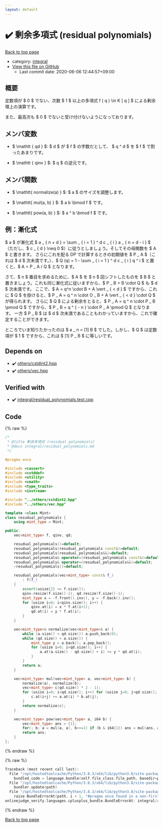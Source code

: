 ```yaml
---
layout: default
---
```


<!-- mathjax config similar to math.stackexchange -->
<script type="text/javascript" async
  src="https://cdnjs.cloudflare.com/ajax/libs/mathjax/2.7.5/MathJax.js?config=TeX-MML-AM_CHTML">
</script>
<script type="text/x-mathjax-config">
  MathJax.Hub.Config({
    TeX: { equationNumbers: { autoNumber: "AMS" }},
    tex2jax: {
      inlineMath: [ ['$','$'] ],
      processEscapes: true
    },
    "HTML-CSS": { matchFontHeight: false },
    displayAlign: "left",
    displayIndent: "2em"
  });
</script>

<script type="text/javascript" src="https://cdnjs.cloudflare.com/ajax/libs/jquery/3.4.1/jquery.min.js"></script>
<script src="https://cdn.jsdelivr.net/npm/jquery-balloon-js@1.1.2/jquery.balloon.min.js" integrity="sha256-ZEYs9VrgAeNuPvs15E39OsyOJaIkXEEt10fzxJ20+2I=" crossorigin="anonymous"></script>
<script type="text/javascript" src="../../assets/js/copy-button.js"></script>
<link rel="stylesheet" href="../../assets/css/copy-button.css" />


# :heavy_check_mark: 剰余多項式 (residual polynomials)

<a href="../../index.html">Back to top page</a>

* category: <a href="../../index.html#25aa2761448ea05599418ee93dd1d5c5">integral</a>
* <a href="{{ site.github.repository_url }}/blob/master/integral/residual_polynomials.hpp">View this file on GitHub</a>
    - Last commit date: 2020-06-06 12:44:57+09:00




## 概要

定数項が $ 0 $ でない、次数 $ 1 $ 以上の多項式 f ( q ) \in K [ q ] $ による剰余環上の演算です。

また、最高次も $ 0 $ でないと受け付けないようになっております。


## メンバ変数

- $ \mathtt { qd } $: $ d $ が $ f $ の字数だとして、 $ q ^ d $ を $ f $ で割ったあまりです。

- $ \mathtt { qinv } $: $ q $ の逆元です。


## メンバ関数

- $ \mathtt{ normalize(a) } $: $ a $ のサイズを調整します。

- $ \mathtt{ mul(a, b) } $: $ a b \bmod f $ です。

- $ \mathtt{ pow(a, b) } $: $ a ^  b \bmod f $ です。


## 例：漸化式

$ a $ が漸化式 $ a _ { n + d } = \sum _ { i = 1 } ^ d c _ { i } a _ { n + d - i } $ （ただし、$ c _ { d } \neq 0 $）に従うとしましょう。そしてその母関数を $ A $ と書きます。
さらにこれを配る DP で計算するときの初期値を $ P _ A $（これは $ d $ 次未満です。）、$ Q (q) = 1 - \sum _ { i = 1 } ^ d c _ { i } q ^ i $ と置くと、$ A = P _ A / Q $ となります。

さて、$ n $ 番目を求めるために、$ A $ を $ n $ 回シフトしたものを $ B $ と置きましょう。これも同じ漸化式に従いますから、$ P _ B = B \cdot Q $ も $ d $ 次未満です。
ここで、$ A = q^n \cdot B + A \vert _ { < d } $ ですから、これに $ Q $ を掛けると、$ P _ A = q ^ n \cdot O _ B + A \vert _ { < d } \cdot Q $ が得られます。
さらに $ Q $ による剰余をとると、$ P _ A = q ^ n \cdot P _ B \pmod Q $ ですから、$ P _ B = q ^ { - n } \cdot P _ A \pmod Q $ となります。
一方 $ P _ B $ は $ d $ 次未満であることもわかっていますから、これで確定することができます。

ところでいま知りたかったのは $ a _ n = [1] B $ でした。しかし、$ Q $ は定数項が $ 1 $ ですから、これは $ [1] P _ B $ に等しいです。




## Depends on

* :heavy_check_mark: <a href="../others/cstdint2.hpp.html">others/cstdint2.hpp</a>
* :heavy_check_mark: <a href="../others/vec.hpp.html">others/vec.hpp</a>


## Verified with

* :heavy_check_mark: <a href="../../verify/integral/residual_polynomials.test.cpp.html">integral/residual_polynomials.test.cpp</a>


## Code

<a id="unbundled"></a>
{% raw %}
```cpp
/*
 * @title 剰余多項式 (residual polynomials)
 * @docs integral/residual_polynomials.md
 */

#pragma once

#include <cassert>
#include <cstddef>
#include <utility>
#include <cmath>
#include <type_traits>
#include <iostream>

#include "../others/cstdint2.hpp"
#include "../others/vec.hpp"

template <class Mint>
class resudual_polynomials {
    using mint_type = Mint;

public:
    vec<mint_type> f, qinv, qd;

    resudual_polynomials()=default;
    resudual_polynomials(resudual_polynomials const&)=default;
    resudual_polynomials(resudual_polynomials&&)=default;
    resudual_polynomials& operator=(resudual_polynomials const&)=default;
    resudual_polynomials& operator=(resudual_polynomials&&)=default;
    ~resudual_polynomials()=default;

    resudual_polynomials(vec<mint_type> const& f_)
        : f(f_)
    {
        assert(usize{2} <= f.size());
        qinv.resize(f.size()-1), qd.resize(f.size()-1);
        mint_type x = -f.front().inv(), y = -f.back().inv();
        for (usize i=0; i<qinv.size(); i++) {
            qinv.at(i) = x * f.at(i+1);
            qd.at(i) = y * f.at(i);
        }
    }

    vec<mint_type>& normalize(vec<mint_type>& a) {
        while (a.size() < qd.size()) a.push_back(0);
        while (qd.size() < a.size()) {
            mint_type y = a.back(); a.pop_back();
            for (usize i=0; i<qd.size(); i++) {
                a.at(a.size() - qd.size() + i) += y * qd.at(i);
            }
        }
        return a;
    }

    vec<mint_type> mul(vec<mint_type> a, vec<mint_type> b) {
        normalize(a), normalize(b);
        vec<mint_type> c(qd.size() * 2 - 1);
        for (usize i=0; i<qd.size(); i++) for (usize j=0; j<qd.size(); j++) {
            c.at(i+j) += a.at(i) * b.at(j);
        }
        return normalize(c);
    }

    vec<mint_type> pow(vec<mint_type> a, i64 b) {
        vec<mint_type> ans = {1};
        for(; b; a = mul(a, a), b>>=1) if (b & i64{1}) ans = mul(ans, a);
        return ans;
    }
};


```
{% endraw %}

<a id="bundled"></a>
{% raw %}
```cpp
Traceback (most recent call last):
  File "/opt/hostedtoolcache/Python/3.8.3/x64/lib/python3.8/site-packages/onlinejudge_verify/docs.py", line 349, in write_contents
    bundled_code = language.bundle(self.file_class.file_path, basedir=pathlib.Path.cwd())
  File "/opt/hostedtoolcache/Python/3.8.3/x64/lib/python3.8/site-packages/onlinejudge_verify/languages/cplusplus.py", line 185, in bundle
    bundler.update(path)
  File "/opt/hostedtoolcache/Python/3.8.3/x64/lib/python3.8/site-packages/onlinejudge_verify/languages/cplusplus_bundle.py", line 239, in update
    raise BundleErrorAt(path, i + 1, "#pragma once found in a non-first line")
onlinejudge_verify.languages.cplusplus_bundle.BundleErrorAt: integral/residual_polynomials.hpp: line 6: #pragma once found in a non-first line

```
{% endraw %}

<a href="../../index.html">Back to top page</a>


